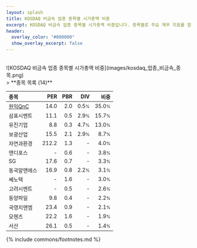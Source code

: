 ```yaml
---
layout: splash
title: KOSDAQ 비금속 업종 종목별 시가총액 비중
excerpt: KOSDAQ 비금속 업종 종목별 시가총액 비중입니다. 종목별로 주요 재무 지표를 함께 표시합니다.
header:
  overlay_color: "#800000"
  show_overlay_excerpt: false
---
```

<br>
![KOSDAQ 비금속 업종 종목별 시가총액 비중](images/kosdaq_업종_비금속_종목.png)
<br>
> **종목 목록 (14)**<a id="list"></a>

| **종목** | **PER** | **PBR** | **DIV** | **비중** |
| :------- | ------: | ------: | ------: | -------: |
| [원익QnC](/074600/) | 14.0 | 2.0 | 0.5<small>%</small> | 35.0<small>%</small> |
| 삼표시멘트 | 11.1 | 0.5 | 2.9<small>%</small> | 15.7<small>%</small> |
| 유진기업 | 8.8 | 0.3 | 4.7<small>%</small> | 13.0<small>%</small> |
| 보광산업 | 15.5 | 2.1 | 2.9<small>%</small> | 8.7<small>%</small> |
| 자연과환경 | 212.2 | 1.3 | - | 4.0<small>%</small> |
| 앤디포스 | - | 0.6 | - | 3.8<small>%</small> |
| SG | 17.6 | 0.7 | - | 3.3<small>%</small> |
| 동국알앤에스 | 16.9 | 0.8 | 2.2<small>%</small> | 3.1<small>%</small> |
| 쎄노텍 | - | 1.6 | - | 3.0<small>%</small> |
| 고려시멘트 | - | 0.5 | - | 2.6<small>%</small> |
| 동양파일 | 9.8 | 0.4 | - | 2.2<small>%</small> |
| 국영지앤엠 | 23.4 | 0.9 | - | 2.1<small>%</small> |
| 모헨즈 | 22.2 | 1.6 | - | 1.9<small>%</small> |
| 서산 | 26.1 | 0.5 | - | 1.4<small>%</small> |

{% include commons/footnotes.md %}